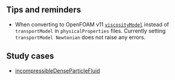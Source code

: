 
## Tips and reminders

- When converting to OpenFOAM v11 [`viscosityModel`](https://cpp.openfoam.org/v11/viscosityModel_8H.html) instead of `transportModel` in `physicalProperties` files. Currently setting `transportModel Newtonian` does not raise any errors.

## Study cases

- [incompressibleDenseParticleFluid](incompressibleDenseParticleFluid/index.md)